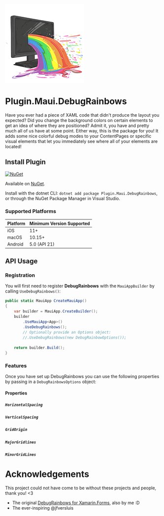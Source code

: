<!-- 
Everything in here is of course optional. If you want to add/remove something, absolutely do so as you see fit.
This example README has some dummy APIs you'll need to replace and only acts as a placeholder for some inspiration that you can fill in with your own functionalities.
-->
![](nuget.png)
# Plugin.Maui.DebugRainbows

Have you ever had a piece of XAML code that didn't produce the layout you expected? Did you change the background colors on certain elements to get an idea of where they are positioned? Admit it, you have and pretty much all of us have at some point. Either way, this is the package for you! It adds some nice colorful debug modes to your ContentPages or specific visual elements that let you immediately see where all of your elements are located!

## Install Plugin

[![NuGet](https://img.shields.io/nuget/v/Plugin.Maui.DebugRainbows.svg?label=NuGet)](https://www.nuget.org/packages/Plugin.Maui.DebugRainbows/)

Available on [NuGet](http://www.nuget.org/packages/Plugin.Maui.DebugRainbows).

Install with the dotnet CLI: `dotnet add package Plugin.Maui.DebugRainbows`, or through the NuGet Package Manager in Visual Studio.

### Supported Platforms

| Platform | Minimum Version Supported |
|----------|---------------------------|
| iOS      | 11+                       |
| macOS    | 10.15+                    |
| Android  | 5.0 (API 21)              |

## API Usage

### Registration

You will first need to register **DebugRainbows** with the `MauiAppBuilder` by calling `UseDebugRainbows()`:

```csharp
public static MauiApp CreateMauiApp()
{
    var builder = MauiApp.CreateBuilder();
    builder
        .UseMauiApp<App>()
        .UseDebugRainbows();
        // Optionally provide an Options object:
        //.UseDebugRainbows(new DebugRainbowOptions());

    return builder.Build();
}
```

### Features

Once you have set up DebugRainbows you can use the following properties by passing in a `DebugRainbowsOptions` object:

#### Properties

##### `HorizontalSpacing`

##### `VerticalSpacing`

##### `GridOrigin`

##### `MajorGridlines`

##### `MinorGridLines`

# Acknowledgements

This project could not have come to be without these projects and people, thank you! <3

- The original [DebugRainbows for Xamarin.Forms](https://github.com/sthewissen/Xamarin.Forms.DebugRainbows), also by me :D
- The ever-inspiring @jfversluis
